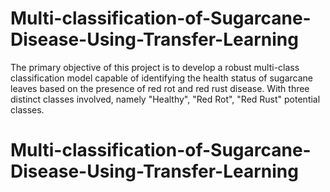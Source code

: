 # Multi-classification-of-Sugarcane-Disease-Using-Transfer-Learning
The primary objective of this project is to develop a robust multi-class classification model capable of identifying the health status of sugarcane leaves based on the presence of red rot and red rust disease. With three distinct classes involved, namely "Healthy", "Red Rot", "Red Rust" potential classes.
# Multi-classification-of-Sugarcane-Disease-Using-Transfer-Learning
